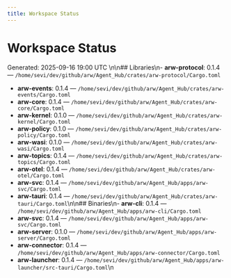 ```yaml
---
title: Workspace Status
---
```


# Workspace Status

Generated: 2025-09-16 19:00 UTC
\n\n## Libraries\n- **arw-protocol**: 0.1.4 — `/home/sevi/dev/github/arw/Agent_Hub/crates/arw-protocol/Cargo.toml`
- **arw-events**: 0.1.4 — `/home/sevi/dev/github/arw/Agent_Hub/crates/arw-events/Cargo.toml`
- **arw-core**: 0.1.4 — `/home/sevi/dev/github/arw/Agent_Hub/crates/arw-core/Cargo.toml`
- **arw-kernel**: 0.1.0 — `/home/sevi/dev/github/arw/Agent_Hub/crates/arw-kernel/Cargo.toml`
- **arw-policy**: 0.1.0 — `/home/sevi/dev/github/arw/Agent_Hub/crates/arw-policy/Cargo.toml`
- **arw-wasi**: 0.1.0 — `/home/sevi/dev/github/arw/Agent_Hub/crates/arw-wasi/Cargo.toml`
- **arw-topics**: 0.1.4 — `/home/sevi/dev/github/arw/Agent_Hub/crates/arw-topics/Cargo.toml`
- **arw-otel**: 0.1.4 — `/home/sevi/dev/github/arw/Agent_Hub/crates/arw-otel/Cargo.toml`
- **arw-svc**: 0.1.4 — `/home/sevi/dev/github/arw/Agent_Hub/apps/arw-svc/Cargo.toml`
- **arw-tauri**: 0.1.4 — `/home/sevi/dev/github/arw/Agent_Hub/crates/arw-tauri/Cargo.toml`\n\n## Binaries\n- **arw-cli**: 0.1.4 — `/home/sevi/dev/github/arw/Agent_Hub/apps/arw-cli/Cargo.toml`
- **arw-svc**: 0.1.4 — `/home/sevi/dev/github/arw/Agent_Hub/apps/arw-svc/Cargo.toml`
- **arw-server**: 0.1.0 — `/home/sevi/dev/github/arw/Agent_Hub/apps/arw-server/Cargo.toml`
- **arw-connector**: 0.1.4 — `/home/sevi/dev/github/arw/Agent_Hub/apps/arw-connector/Cargo.toml`
- **arw-launcher**: 0.1.4 — `/home/sevi/dev/github/arw/Agent_Hub/apps/arw-launcher/src-tauri/Cargo.toml`\n